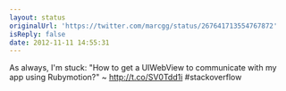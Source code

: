 ```yaml
---
layout: status
originalUrl: 'https://twitter.com/marcgg/status/267641713554767872'
isReply: false
date: 2012-11-11 14:55:31
---
```


As always, I'm stuck: "How to get a UIWebView to communicate with my app using Rubymotion?" ~  http://t.co/SV0Tdd1i #stackoverflow
